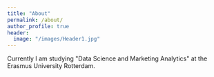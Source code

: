 ```yaml
---
title: "About"
permalink: /about/
author_profile: true
header:
  image: "/images/Header1.jpg"
---
```


Currently I am studying "Data Science and Marketing Analytics" at the Erasmus University Rotterdam.
